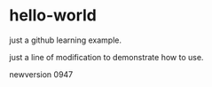 # hello-world
just a github learning example.

just a line of modification to demonstrate how to use.

newversion 0947
